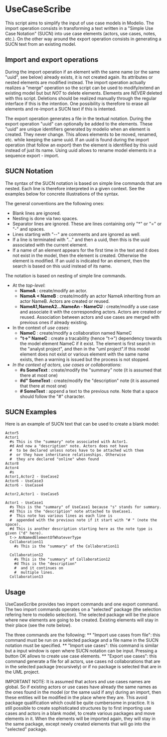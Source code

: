 UseCaseScribe
=============
This script aims to simplify the input of use case models in Modelio. The import operation consists in transforming a text written in a "Simple Use Case Notation" (SUCN) into use case elements (actors, use cases, notes, etc.). On the other way around the export operation consists in generating a SUCN text from an existing model.

Import and export operations
----------------------------
During the import operation if an element with the same name (or the same "uuid", see below) already exists, it is not created again. Its attributes or nested elements are modified instead. The import operation actually realizes a "merge" operation so the script can be used to modify/extend an existing model but but *NOT* to delete elements. Elements are *NEVER* deleted with this script. Deletions should be realized manually through the regular interface if this is the intention. One possibility is therefore to erase all elements and re-import a SUCN text if this is intented. 

The export operation generates a file in the textual notation. During the export operation "uuid" can optionally be added to the elements. These "uuid" are unique identifiers generated by modelio when an element is created. They never change. This allows elements to be moved, renamed, etc. while keeping the same uuid. If an uuid is found during the import operation (that follow an export) then the element is identified by this uuid instead of just its name. Using uuid allows to rename model elements in a sequence export - import.     

SUCN Notation
-------------
The syntax of the SUCN notation is based on simple line commands that are nested. Each line is therefore interpreted in a given context. See the examples below for concrete illustrations of the syntax. 

The general conventions are the following ones:
* Blank lines are ignored.
* Nesting is done via two spaces.
* Separator lines are ignored. These are lines containing only "*" or "=" or "-" and spaces. 
* Lines starting with "--" are comments and are ignored as well.
* If a line is terminated with "..." and then a uuid, then this is the uuid associated with the current element.
* If a name of an element appears for the first time in the text and it does not exist in the model, then the element is created. Otherwise the element is modified. If an uuid is indicated for an element, then the search is based on this uuid instead of its name.

The notation is based on nesting of simple line commands.   
* At the *top-level*:  
  * **NameA** : create/modify an actor.
  * **NameA \< NameB** : create/modify an actor NameA inheriting from an actor NameB. Actors are created or reused.
  * **NameA1,NameA2...NameAn - NameCU** : create/modify a use case and associate it with the corresponding actors. Actors are created or reused. Association between actors and use cases are merged with previous ones if already existing.
* In the context of *use cases*:
  * **NameC** : create/modify a collaboration named NameC
  * **"t->" NameC** : create a tracability (hence "t->") dependency towards the model element NameC if it exist. The element is first search in the "analyst project", and then in the "uml project".If this model element does not exist or various element with the same name exists, then a warning is issued but the process is not stopped.
* *In the context of actors, use cases or collaborations*:
  * **#s SomeText** : create/modify the "summary" note (it is assumed that there at most one)
  * **#d" SomeText** : create/modify the "description" note (it is assumed that there at most one)
  * **#  SomeText** : append a text to the previous note. Note that a space should follow the "#" character.

SUCN Examples
--------------
Here is an example of SUCN text that can be used to create a blank model:
    
    Actor5
    Actor1
      #s This is the "summary" note associated with Actor1.
      #d And now a "description" note. Actors does not have
      #  to be declared unless notes have to be attached with them
      #  or they have inheritance relationships. Otherwise
      #  they are declared "online" when found
    Actor8  
    Actor4
      #s
    Actor1,Actor2 - UseCase2
    Actor6 - UseCase3
    Actor6 - UseCase4
    
    Actor2,Actor1 - UseCase5    
     
    Actor1 - UseCase1
      #s This is the "summary" of UseCase1 because "s" stands for summary.
      #d This is the "description" note attached to UseCase1.
      #  This note has various lines as each line is
      #  appended with the previous note if it start with "# " (note the space).
      #d This is another description starting here as the note type is given ("d" here).
      t-> AnNamedElementOfWhateverType
      Collaboration11
        #s This is the "summary" of the Collaboration11
        
      Collaboration12
        #s This is the "summary" of Collaboration12
        #d This is the "description" 
        #  and it continues on
        #  multiple lines.
      Collaboration13
      

Usage
-----
UseCaseScribe provides two import commands and one export command. The two import commands operates on a "selected" package (the selection refering here to modelio selection). The selected package will be the place where new elements are going to be created. Existing elements will stay in their place (see the note below). 

The three commands are the following:
** "Import use cases from file": this command must be run on a selected package and a file name in the SUCN notation must be specified.
** "Import use cases": this command is similar but a input window is open where SUCN notation can be input. Pressing a button OK allows to create use case elements.
** "Export use cases": this command generate a file for all actors, use cases nd collaborations that are in the selected package (recursively) or if no package is selected that are in the UML project.  

IMPORTANT NOTE: It is assumed that actors and use cases names are global. So if existing actors or use cases have already the same names as the ones found in the model (or the same uuid if any) during an import, then these entities will be modified in the place where they are. This avoid package qualification which could be quite cumbersome in practice. It is still possible to create sophisticated structures by to first importing use cases and actors in a blank model, to create various packages and move elements in it. When the elements will be imported again, they will stay in the same package, except newly created elements that will go into the "selected" package.
